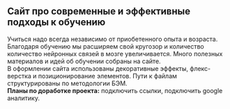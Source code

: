 ## Сайт про современные и эффективные подходы к обучению  
Учиться надо всегда независимо от приобетенного опыта и возраста. Благодаря обучению мы расширяем свой кругозор и количество количество нейронных связей в мозге увеличивается.  Много полезных материалов и идей об обучении собраны на сайте.  
В оформлении сайта использованы декоративные эффекты, флекс-верстка и позиционирование элементов. Пути к файлам структурированы по методологии БЭМ.  
__Планы по доработке проекта:__ подключить ссылки, подключить google аналитику. 
